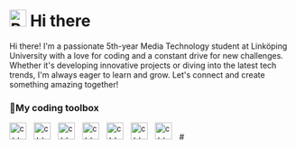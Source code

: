 # <img src="https://raw.githubusercontent.com/Tarikul-Islam-Anik/Animated-Fluent-Emojis/master/Emojis/Travel%20and%20places/Rocket.png" alt="Rocket" width="30" height="30" /> Hi there

Hi there! I'm a passionate 5th-year Media Technology student at Linköping University with a love for coding and a constant drive for new challenges. Whether it's developing innovative projects or diving into the latest tech trends, I'm always eager to learn and grow. Let's connect and create something amazing together!

### 🧰My coding toolbox

<img align="left" alt="c++" width="30px" style="padding-right:10px;" src="https://cdn.jsdelivr.net/gh/devicons/devicon@latest/icons/cplusplus/cplusplus-original.svg" />
<img align="left" alt="c++" width="30px" style="padding-right:10px;" src="https://cdn.jsdelivr.net/gh/devicons/devicon@latest/icons/typescript/typescript-original.svg" >
<img align="left" alt="c++" width="30px" style="padding-right:10px;" src="https://cdn.jsdelivr.net/gh/devicons/devicon@latest/icons/javascript/javascript-original.svg"/>
<img align="left" alt="c++" width="30px" style="padding-right:10px;" src="https://cdn.jsdelivr.net/gh/devicons/devicon@latest/icons/react/react-original.svg" />
<img align="left" alt="c++" width="30px" style="padding-right:10px;" src="https://cdn.jsdelivr.net/gh/devicons/devicon@latest/icons/nextjs/nextjs-original.svg" />
<img align="left" alt="c++" width="30px" style="padding-right:10px;" src="https://cdn.jsdelivr.net/gh/devicons/devicon@latest/icons/python/python-original.svg" />
<img align="left" alt="c++" width="30px" style="padding-right:10px;" src="https://cdn.jsdelivr.net/gh/devicons/devicon@latest/icons/unity/unity-original.svg" />
<br/>
#

<!--
**andreas-ekberg/andreas-ekberg** is a ✨ _special_ ✨ repository because its `README.md` (this file) appears on your GitHub profile.

Here are some ideas to get you started:

- 🔭 I’m currently working on ...
- 🌱 I’m currently learning ...
- 👯 I’m looking to collaborate on ...
- 🤔 I’m looking for help with ...
- 💬 Ask me about ...
- 📫 How to reach me: ...
- 😄 Pronouns: ...
- ⚡ Fun fact: ...
  -->
